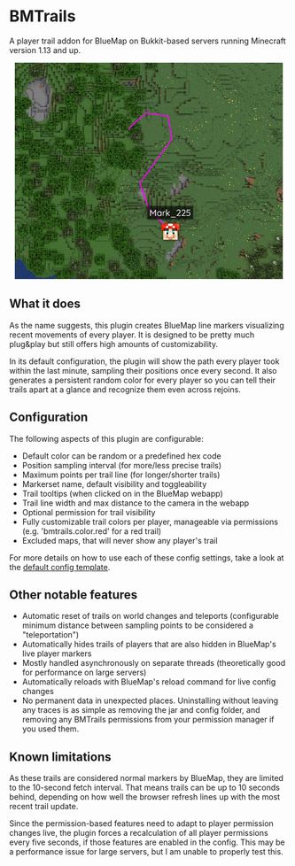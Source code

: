 # BMTrails
A player trail addon for BlueMap on Bukkit-based servers running Minecraft version 1.13 and up.
<p align="center">
<img src="./assets/bmtrails.png">
</p>

## What it does
As the name suggests, this plugin creates BlueMap line markers visualizing recent movements of every player. It is designed to be pretty much plug&play but still offers high amounts of customizability.
  
In its default configuration, the plugin will show the path every player took within the last minute, sampling their positions once every second. It also generates a persistent random color for every player so you can tell their trails apart at a glance and recognize them even across rejoins.

## Configuration
The following aspects of this plugin are configurable:
- Default color can be random or a predefined hex code
- Position sampling interval (for more/less precise trails)
- Maximum points per trail line (for longer/shorter trails)
- Markerset name, default visibility and toggleability
- Trail tooltips (when clicked on in the BlueMap webapp)
- Trail line width and max distance to the camera in the webapp
- Optional permission for trail visibility
- Fully customizable trail colors per player, manageable via permissions (e.g. 'bmtrails.color.red' for a red trail)
- Excluded maps, that will never show any player's trail

For more details on how to use each of these config settings, take a look at the [default config template](./src/main/resources/config.yml).

## Other notable features
- Automatic reset of trails on world changes and teleports (configurable minimum distance between sampling points to be considered a "teleportation")
- Automatically hides trails of players that are also hidden in BlueMap's live player markers
- Mostly handled asynchronously on separate threads (theoretically good for performance on large servers)
- Automatically reloads with BlueMap's reload command for live config changes
- No permanent data in unexpected places. Uninstalling without leaving any traces is as simple as removing the jar and config folder, and removing any BMTrails permissions from your permission manager if you used them.

## Known limitations
As these trails are considered normal markers by BlueMap, they are limited to the 10-second fetch interval. That means trails can be up to 10 seconds behind, depending on how well the browser refresh lines up with the most recent trail update.
  
Since the permission-based features need to adapt to player permission changes live, the plugin forces a recalculation of all player permissions every five seconds, if those features are enabled in the config. This may be a performance issue for large servers, but I am unable to properly test this.